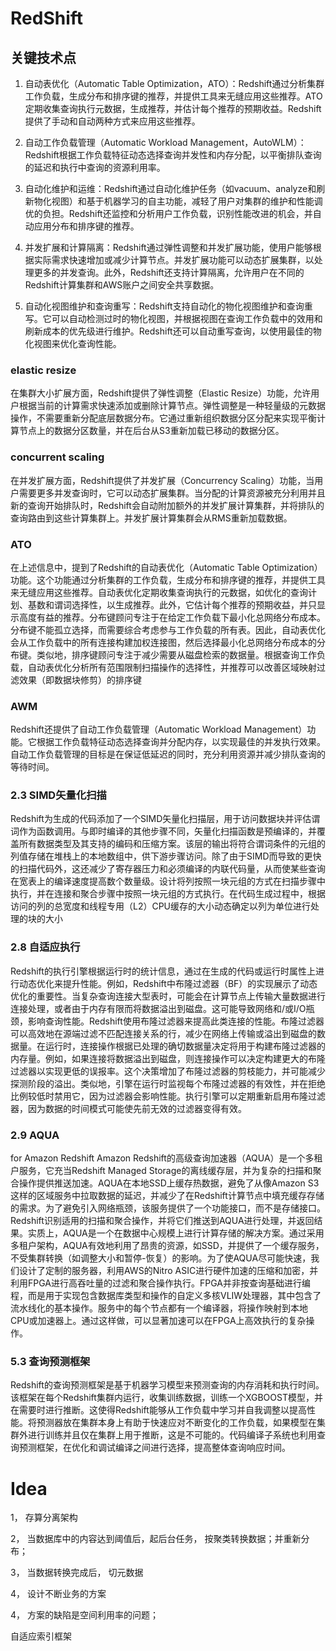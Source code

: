 # RedShift 

## 关键技术点

1. 自动表优化（Automatic Table Optimization，ATO）：Redshift通过分析集群工作负载，生成分布和排序键的推荐，并提供工具来无缝应用这些推荐。ATO定期收集查询执行元数据，生成推荐，并估计每个推荐的预期收益。Redshift提供了手动和自动两种方式来应用这些推荐。

2. 自动工作负载管理（Automatic Workload Management，AutoWLM）：Redshift根据工作负载特征动态选择查询并发性和内存分配，以平衡排队查询的延迟和执行中查询的资源利用率。
3. 自动化维护和运维：Redshift通过自动化维护任务（如vacuum、analyze和刷新物化视图）和基于机器学习的自主功能，减轻了用户对集群的维护和性能调优的负担。Redshift还监控和分析用户工作负载，识别性能改进的机会，并自动应用分布和排序键的推荐。
4. 并发扩展和计算隔离：Redshift通过弹性调整和并发扩展功能，使用户能够根据实际需求快速增加或减少计算节点。并发扩展功能可以动态扩展集群，以处理更多的并发查询。此外，Redshift还支持计算隔离，允许用户在不同的Redshift计算集群和AWS账户之间安全共享数据。 
5. 自动化视图维护和查询重写：Redshift支持自动化的物化视图维护和查询重写。它可以自动检测过时的物化视图，并根据视图在查询工作负载中的效用和刷新成本的优先级进行维护。Redshift还可以自动重写查询，以使用最佳的物化视图来优化查询性能。



### elastic resize

在集群大小扩展方面，Redshift提供了弹性调整（Elastic Resize）功能，允许用户根据当前的计算需求快速添加或删除计算节点。弹性调整是一种轻量级的元数据操作，不需要重新分配底层数据分布。它通过重新组织数据分区分配来实现平衡计算节点上的数据分区数量，并在后台从S3重新加载已移动的数据分区。

### concurrent scaling

在并发扩展方面，Redshift提供了并发扩展（Concurrency Scaling）功能，当用户需要更多并发查询时，它可以动态扩展集群。当分配的计算资源被充分利用并且新的查询开始排队时，Redshift会自动附加额外的并发扩展计算集群，并将排队的查询路由到这些计算集群上。并发扩展计算集群会从RMS重新加载数据。



### ATO 

在上述信息中，提到了Redshift的自动表优化（Automatic Table Optimization）功能。这个功能通过分析集群的工作负载，生成分布和排序键的推荐，并提供工具来无缝应用这些推荐。自动表优化定期收集查询执行的元数据，如优化的查询计划、基数和谓词选择性，以生成推荐。此外，它估计每个推荐的预期收益，并只显示高度有益的推荐。分布键顾问专注于在给定工作负载下最小化总网络分布成本。分布键不能孤立选择，而需要综合考虑参与工作负载的所有表。因此，自动表优化会从工作负载中的所有连接构建加权连接图，然后选择最小化总网络分布成本的分布键。类似地，排序键顾问专注于减少需要从磁盘检索的数据量。根据查询工作负载，自动表优化分析所有范围限制扫描操作的选择性，并推荐可以改善区域映射过滤效果（即数据块修剪）的排序键



### AWM

Redshift还提供了自动工作负载管理（Automatic Workload Management）功能。它根据工作负载特征动态选择查询并分配内存，以实现最佳的并发执行效果。自动工作负载管理的目标是在保证低延迟的同时，充分利用资源并减少排队查询的等待时间。



### 2.3 SIMD矢量化扫描

 Redshift为生成的代码添加了一个SIMD矢量化扫描层，用于访问数据块并评估谓词作为函数调用。与即时编译的其他步骤不同，矢量化扫描函数是预编译的，并覆盖所有数据类型及其支持的编码和压缩方案。该层的输出将符合谓词条件的元组的列值存储在堆栈上的本地数组中，供下游步骤访问。除了由于SIMD而导致的更快的扫描代码外，这还减少了寄存器压力和必须编译的内联代码量，从而使某些查询在宽表上的编译速度提高数个数量级。设计将列按照一块元组的方式在扫描步骤中执行，并在连接和聚合步骤中按照一块元组的方式执行。在代码生成过程中，根据访问的列的总宽度和线程专用（L2）CPU缓存的大小动态确定以列为单位进行处理的块的大小



### 2.8 自适应执行 

Redshift的执行引擎根据运行时的统计信息，通过在生成的代码或运行时属性上进行动态优化来提升性能。例如，Redshift中布隆过滤器（BF）的实现展示了动态优化的重要性。当复杂查询连接大型表时，可能会在计算节点上传输大量数据进行连接处理，或者由于内存有限而将数据溢出到磁盘。这可能导致网络和/或I/O瓶颈，影响查询性能。Redshift使用布隆过滤器来提高此类连接的性能。布隆过滤器可以高效地在源端过滤不匹配连接关系的行，减少在网络上传输或溢出到磁盘的数据量。在运行时，连接操作根据已处理的确切数据量决定将用于构建布隆过滤器的内存量。例如，如果连接将数据溢出到磁盘，则连接操作可以决定构建更大的布隆过滤器以实现更低的误报率。这个决策增加了布隆过滤器的剪枝能力，并可能减少探测阶段的溢出。类似地，引擎在运行时监视每个布隆过滤器的有效性，并在拒绝比例较低时禁用它，因为过滤器会影响性能。执行引擎可以定期重新启用布隆过滤器，因为数据的时间模式可能使先前无效的过滤器变得有效。



### 2.9 AQUA 

for Amazon Redshift Amazon Redshift的高级查询加速器（AQUA）是一个多租户服务，它充当Redshift Managed Storage的离线缓存层，并为复杂的扫描和聚合操作提供推送加速。AQUA在本地SSD上缓存热数据，避免了从像Amazon S3这样的区域服务中拉取数据的延迟，并减少了在Redshift计算节点中填充缓存存储的需求。为了避免引入网络瓶颈，该服务提供了一个功能接口，而不是存储接口。Redshift识别适用的扫描和聚合操作，并将它们推送到AQUA进行处理，并返回结果。实质上，AQUA是一个在数据中心规模上进行计算存储的解决方案。通过采用多租户架构，AQUA有效地利用了昂贵的资源，如SSD，并提供了一个缓存服务，不受集群转换（如调整大小和暂停-恢复）的影响。为了使AQUA尽可能快速，我们设计了定制的服务器，利用AWS的Nitro ASIC进行硬件加速的压缩和加密，并利用FPGA进行高吞吐量的过滤和聚合操作执行。FPGA并非按查询基础进行编程，而是用于实现包含数据库类型和操作的自定义多核VLIW处理器，其中包含了流水线化的基本操作。服务中的每个节点都有一个编译器，将操作映射到本地CPU或加速器上。通过这样做，可以显著加速可以在FPGA上高效执行的复杂操作。



### 5.3 查询预测框架 

Redshift的查询预测框架是基于机器学习模型来预测查询的内存消耗和执行时间。该框架在每个Redshift集群内运行，收集训练数据，训练一个XGBOOST模型，并在需要时进行推断。这使得Redshift能够从工作负载中学习并自我调整以提高性能。将预测器放在集群本身上有助于快速应对不断变化的工作负载，如果模型在集群外进行训练并且仅在集群上用于推断，这是不可能的。代码编译子系统也利用查询预测框架，在优化和调试编译之间进行选择，提高整体查询响应时间。



# Idea

1， 存算分离架构

2， 当数据库中的内容达到阈值后，起后台任务， 按聚类转换数据；并重新分布；

3， 当数据转换完成后， 切元数据

4， 设计不断业务的方案

4， 方案的缺陷是空间利用率的问题；



自适应索引框架







